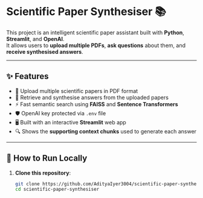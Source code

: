 # Scientific Paper Synthesiser 📚

This project is an intelligent scientific paper assistant built with **Python**, **Streamlit**, and **OpenAI**.  
It allows users to **upload multiple PDFs**, **ask questions** about them, and **receive synthesised answers**.

---

## ✨ Features

- 📄 Upload multiple scientific papers in PDF format
- 🧠 Retrieve and synthesise answers from the uploaded papers
- ⚡ Fast semantic search using **FAISS** and **Sentence Transformers**
- 🛡️ OpenAI key protected via `.env` file
- 🖥️ Built with an interactive **Streamlit** web app
- 🔍 Shows the **supporting context chunks** used to generate each answer

---

## 🚀 How to Run Locally

1. **Clone this repository**:
   ```bash
   git clone https://github.com/AdityaIyer3004/scientific-paper-synthesiser.git
   cd scientific-paper-synthesiser


